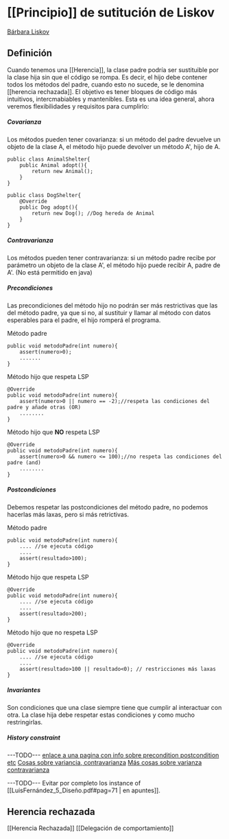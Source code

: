 

# [[Principio]] de sutitución de Liskov
[Bárbara Liskov](https://es.wikipedia.org/wiki/Barbara_Liskov)

## Definición

Cuando tenemos una [[Herencia]], la clase padre podría ser sustituible por la clase hija sin que el código se rompa. Es decir, el hijo debe contener todos los métodos del padre, cuando esto no sucede, se le denomina [[herencia rechazada]]. El objetivo es tener bloques de código más intuitivos, intercmabiables y mantenibles.
Esta es una idea general, ahora veremos flexibilidades y requisitos para cumplirlo:
##### Covarianza
Los métodos pueden tener covarianza: si un método del padre devuelve un objeto de la clase A, el método hijo puede devolver un método A', hijo de A.
```
public class AnimalShelter{
	public Animal adopt(){
		return new Animal();
	}
}

public class DogShelter{
	@Override
	public Dog adopt(){
		return new Dog(); //Dog hereda de Animal
	}
}
```

##### Contravarianza
Los métodos pueden tener contravarianza: si un método padre recibe por parámetro un objeto de la clase A', el método hijo puede recibir A, padre de A'.
(No está permitido en java)
##### Precondiciones
Las precondiciones del método hijo no podrán ser más restrictivas que las del método padre, ya que si no, al sustituir y llamar al método con datos esperables para el padre, el hijo romperá el programa.

Método padre
```
public void metodoPadre(int numero){
	assert(numero>0);
	.......
}
```
Método hijo que respeta LSP
```
@Override
public void metodoPadre(int numero){
	assert(numero>0 || numero == -2);//respeta las condiciones del padre y añade otras (OR)
	........
}
```
Método hijo que **NO** respeta LSP
```
@Override
public void metodoPadre(int numero){
	assert(numero>0 && numero <= 100);//no respeta las condiciones del padre (and)
	........
}
```
##### Postcondiciones
Debemos respetar las postcondiciones del método padre, no podemos hacerlas más laxas, pero si más retrictivas.

Método padre
```
public void metodoPadre(int numero){
	.... //se ejecuta código
	....
	assert(resultado>100);
}
```
Método hijo que respeta LSP
```
@Override
public void metodoPadre(int numero){
	.... //se ejecuta código
	....
	assert(resultado>200);
}
```
Método hijo que no respeta LSP
```
@Override
public void metodoPadre(int numero){
	.... //se ejecuta código
	....
	assert(resultado>100 || resultado<0); // restricciones más laxas
}
```

##### Invariantes
Son condiciones que una clase siempre tiene que cumplir al interactuar con otra. La clase hija debe respetar estas condiciones y como mucho restringirlas.

##### History constraint
---TODO---
[enlace a una pagina con info sobre precondition postcondition etc](https://objectcomputing.com/resources/publications/sett/september-2011-design-by-contract-in-java-with-google)
[Cosas sobre variancia, contravarianza](https://typealias.com/concepts/contravariance/)
[Más cosas sobre varianza contravarianza](https://en.wikipedia.org/wiki/Covariance_and_contravariance_(computer_science)#Inheritance_in_object-oriented_languages)

---TODO---
Evitar por completo los instance of [[LuisFernández_5_Diseño.pdf#pag=71 | en apuntes]].
## Herencia rechazada
[[Herencia Rechazada]]
[[Delegación de comportamiento]]






